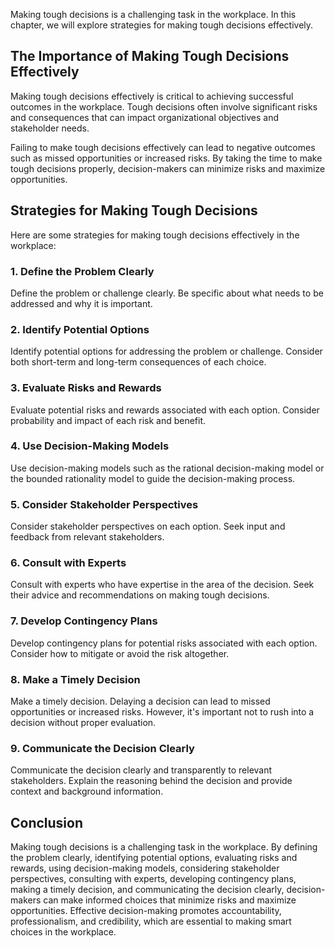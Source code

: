 
Making tough decisions is a challenging task in the workplace. In this chapter, we will explore strategies for making tough decisions effectively.

The Importance of Making Tough Decisions Effectively
----------------------------------------------------

Making tough decisions effectively is critical to achieving successful outcomes in the workplace. Tough decisions often involve significant risks and consequences that can impact organizational objectives and stakeholder needs.

Failing to make tough decisions effectively can lead to negative outcomes such as missed opportunities or increased risks. By taking the time to make tough decisions properly, decision-makers can minimize risks and maximize opportunities.

Strategies for Making Tough Decisions
-------------------------------------

Here are some strategies for making tough decisions effectively in the workplace:

### 1. Define the Problem Clearly

Define the problem or challenge clearly. Be specific about what needs to be addressed and why it is important.

### 2. Identify Potential Options

Identify potential options for addressing the problem or challenge. Consider both short-term and long-term consequences of each choice.

### 3. Evaluate Risks and Rewards

Evaluate potential risks and rewards associated with each option. Consider probability and impact of each risk and benefit.

### 4. Use Decision-Making Models

Use decision-making models such as the rational decision-making model or the bounded rationality model to guide the decision-making process.

### 5. Consider Stakeholder Perspectives

Consider stakeholder perspectives on each option. Seek input and feedback from relevant stakeholders.

### 6. Consult with Experts

Consult with experts who have expertise in the area of the decision. Seek their advice and recommendations on making tough decisions.

### 7. Develop Contingency Plans

Develop contingency plans for potential risks associated with each option. Consider how to mitigate or avoid the risk altogether.

### 8. Make a Timely Decision

Make a timely decision. Delaying a decision can lead to missed opportunities or increased risks. However, it's important not to rush into a decision without proper evaluation.

### 9. Communicate the Decision Clearly

Communicate the decision clearly and transparently to relevant stakeholders. Explain the reasoning behind the decision and provide context and background information.

Conclusion
----------

Making tough decisions is a challenging task in the workplace. By defining the problem clearly, identifying potential options, evaluating risks and rewards, using decision-making models, considering stakeholder perspectives, consulting with experts, developing contingency plans, making a timely decision, and communicating the decision clearly, decision-makers can make informed choices that minimize risks and maximize opportunities. Effective decision-making promotes accountability, professionalism, and credibility, which are essential to making smart choices in the workplace.
